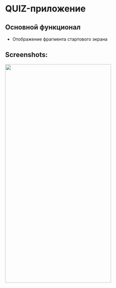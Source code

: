 # QUIZ-приложениe

## Основной функционал
- Отображение фрагмента стартового экрана

## Screenshots:
<img src="https://github.com/KonstantinSham/proba/assets/69507445/a7edb1fd-24dd-4d63-bb1c-8dbe8b408e08" width="340" height="699" />  <br>
